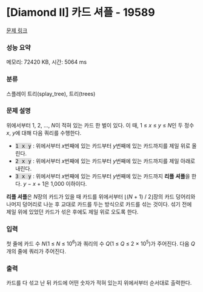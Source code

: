 # [Diamond II] 카드 셔플 - 19589 

[문제 링크](https://www.acmicpc.net/problem/19589) 

### 성능 요약

메모리: 72420 KB, 시간: 5064 ms

### 분류

스플레이 트리(splay_tree), 트리(trees)

### 문제 설명

<p>위에서부터 1, 2, ..., <em>N</em>이 적혀 있는 카드 한 벌이 있다. 이 때, 1 ≤ <em>x</em> ≤ <em>y</em> ≤ <em>N</em>인 두 정수 <em>x</em>, <em>y</em>에 대해 다음 쿼리를 수행한다.</p>

<ul>
	<li><tt><span style="background-color:#dddddd;">1 x y</span></tt> : 위에서부터 <em>x</em>번째에 있는 카드부터 <em>y</em>번째에 있는 카드까지를 제일 위로 올린다.</li>
	<li><tt><span style="background-color:#dddddd;">2 x y</span></tt> : 위에서부터 <em>x</em>번째에 있는 카드부터 <em>y</em>번째에 있는 카드까지를 제일 아래로 내린다.</li>
	<li><tt><span style="background-color:#dddddd;">3 x y</span></tt> : 위에서부터 <em>x</em>번째에 있는 카드부터 <em>y</em>번째에 있는 카드까지 <strong>리플 셔플</strong>을 한다. <em>y</em> − <em>x</em> + 1은 1,000 이하이다.</li>
</ul>

<p><strong>리플 셔플</strong>은 <em>N</em>장의 카드가 있을 때 카드를 위에서부터 ⌊(<em>N</em> + 1) / 2⌋장의 카드 덩어리와 나머지 덩어리로 나눈 후 교대로 카드를 두는 방식으로 카드를 섞는 것이다. 섞기 전에 제일 위에 있었던 카드가 섞은 후에도 제일 위로 오도록 한다.</p>

### 입력 

 <p>첫 줄에 카드 수 <em>N</em>(1 ≤ <em>N</em> ≤ 10<sup>6</sup>)과 쿼리의 수 <em>Q</em>(1 ≤ <em>Q </em>≤ 2 × 10<sup>5</sup>)가 주어진다. 다음 <em>Q</em>개의 줄에 쿼리가 주어진다.</p>

### 출력 

 <p>카드를 다 섞고 난 뒤 카드에 어떤 숫자가 적혀 있는지 위에서부터 순서대로 출력한다.</p>

